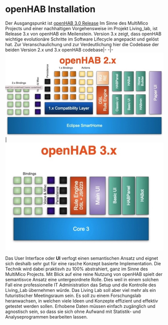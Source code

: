# openHAB Installation

Der Ausgangspunkt ist [openHAB 3.0 Release](https://www.openhab.org/blog/2020-12-21-openhab-3-0-release.html)
Im Sinne des MultiMico Projects und einer nachhaltigen Vorgehensweise im Projekt Living_lab, ist Release 3.x von openHAB ein Meilenstein.
Version 3.x zeigt, dass openHAB wichtige evolutionäre Schritte im Software Lifecycle angepackt und gelöst hat. Zur Veranschaulichung und zur Verdeutlichung hier die Codebase der beiden Version 2.x und 3.x
openHAB codebase|-
-|-
![IoT_inventory](/assets/images/openHAB2x.jpg)| ![IoT_inventory](/assets/images/openHAB3x.jpg)

Das User Interface oder **UI** verfogt einen semantischen Ansatz und eignet sich deshalb sehr gut für eine rasche Konzept basierte Implementation. Die Technik wird dabei praktisvh zu 100% abstrahiert, ganz im Sinne des MultiMico Projects.
Mit Blick auf eine reine Nutzung von openHAB spielt der semantisvce Ansatz eine untergeordnete Rolle. Dies weil in einem solchen Fall eine professionelle IT Administration das Setup und die Kontrolle des Living_Lab übernehmen würde. Das Living Lab soll aber viel mehr als ein futuristischer Meetingsraum sein. Es soll zu einem Forschungslab heranwachsen, in welchen viele Ideen und Konzepte effizient und effektiv getestet werden sollen. Erhobene Daten müssen einfach zugänglich und agnostisch sein, so dass sie sich ohne Aufwand mit Statistik- und Analyseprogrammen bearbeiten lassen. 

